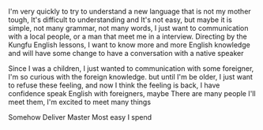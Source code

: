 I'm very quickly to try to understand a new language that is not my mother tough, It's difficult to understanding and It's not easy, but maybe it is simple, not many grammar, not many words, I just want to communication with a local people, or a man that meet me in a interview. Directing by the Kungfu English lessons, I want to know more and more English knowledge and will have some change to have a conversation with a native speaker

Since I was a children, I just wanted to communication with some foreigner, I'm so curious with the foreign knowledge. but until I'm be older, I just want to refuse these feeling, and now I think the feeling is back, I have confidence speak English with foreigners, maybe There are many people I'll meet them, I'm excited to meet many things

Somehow
Deliver
Master
Most easy
I spend
